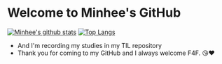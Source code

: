 # Welcome to Minhee's GitHub
[![Minhee's github stats](https://github-readme-stats.vercel.app/api?username=minhee0327&hide=stars&show_icons=true&title_color=513861&icon_color=513861)](https://github.com/minhee0327/github-readme-stats)
[![Top Langs](https://github-readme-stats.vercel.app/api/top-langs/?username=minhee0327&hide=css,jupyter%20notebook,html&exclude_repo=github-readme-stats,algorithm,til_private,til2020,2020-algorithm-python,fb-clone,team3_client,cat-site-2020,basic-web-tutorial-fc,team3_adminPage&layout=compact&langs_count=9)](https://github.com/anuraghazra/github-readme-stats)


- And I'm recording my studies in my TIL repository
- Thank you for coming to my GitHub and I always welcome F4F. 😘❤️



